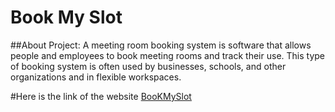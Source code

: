 # Book My Slot
##About Project:
A meeting room booking system is software that allows people and employees to book meeting rooms and track their use. This type of booking system is often used by businesses, schools, and other organizations and in flexible workspaces.

#Here is the link of the website
[BooKMySlot](http://bookmyslot.infinityfreeapp.com/)
